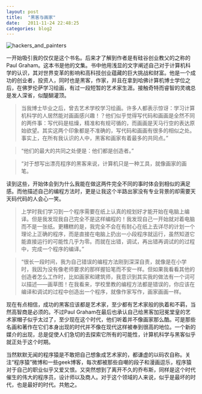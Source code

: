 ```yaml
---
layout: post
title:  "黑客与画家"
date:   2011-11-24 22:48:25
categories: blog2
---
```


![hackers_and_painters](/assets/hackers-and-painters.jpg)

一开始吸引我的仅仅是这个书名。后来才了解到作者是有硅谷创业教父的之称的Paul Graham。这本书是他的文集。书中他用浅显的文字阐述自己对于计算机科学的认识，其对世界变革的影响和高科技创业蕴藏的巨大挑战和财富。他是一个成功的创业者，投资人，同时也是黑客，作家，并且在拿到哈佛计算机博士学位之后，在佛罗伦萨学习绘画，有过一段短暂的艺术家生涯。接触奇特而睿智的灵魂总是发人深省，似醍醐灌顶。

>当我博士毕业之后，曾去艺术学校学习绘画。许多人都表示惊讶：学习计算机科学的人居然能对画画感兴趣！？他们似乎觉得写代码和画画是全然不同的两件事：写代码是枯燥，精准和有规可循的，而画画是天马行空的表达原始欲望。其实这两个印象都是不准确的，写代码和画画有很多的相似之处。事实上，在所有我认识的人中，黑客和画家有着最多的共同点。”

>“他们的最大的共同之处便是：他们都是创造者。”

>“对于想写出漂亮程序的黑客来说，计算机只是一种工具，就像画家的画笔。

读到这些，开始体会到为什么我能在做这两件完全不同的事时体会到相似的满足感。而他描述自己的编程方法时，更是让我这个半路出家没有专业背景的却需要天天码代码的人会心一笑。

>上学时我们学习到一个程序需要在纸上认真的规划好才能开始在电脑上编译。但是我发现我自己完全不是这样编程的！我发现自己一开始就对着电脑而不是一张纸。更糟糕的是，我完全不会在有耐心在纸上去详尽的计划一个理论上正确的程序，而是直接在电脑上扔出一小段程序就运行，虽然知道它能直接运行的可能性几乎为零。而就在出错，调试，再出错再调试的的过程中，完成一个程序的编译。”

>“很长一段时间，我为自己错误的编程方法刚到深深自责，就像是在小学时，我因为没有像老师要求的那样握铅笔而不安一样。但如果我看看其他的创造者怎么工作时，比如画家和建筑师，我意识到其实我的做法有一个词可以描述——画草图！在我看来，学校里教的编程方法都是错误的，你应该在编译和调试的过程中创造出一个程序，就像作家写作，画家画画一样。

现在有点相信，成功的黑客应该都是艺术家，至少都有艺术家般的执着和不羁，当然高智商是必须的。不过Paul Graham在最后也承认自己给黑客加冠冕堂皇的艺术家帽子似乎太过了，至少现在这个时代，他们听着并不像画家那么酷。可是那些名画和著作在它们本身出现的时代并不像在现代这样被奉到很高的地位。一个新的媒介的出现，总是促使人们急切的去探索它所有的可能性，计算机科学与黑客似乎就正处于这个时期。

当然默默无闻的程序猿是不敢把自己想象成艺术家的，都谦虚的以码农自称。关注“程序猿”微博和一些geek博客，每次都被那些自嘲的段子和漫画逗乐，程序猿对于自己的职业似乎又爱又恨。又突然想到了离开不久的乔布斯，同样是这个时代催生的伟大的程序员，设计师以及商人。对于这个领域的人来说，似乎是最坏的时代，也是最好的时代。共勉之。
